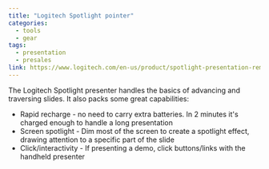 ```yaml
---
title: "Logitech Spotlight pointer"
categories:
  - tools
  - gear
tags:
  - presentation
  - presales
link: https://www.logitech.com/en-us/product/spotlight-presentation-remote
---
```


The Logitech Spotlight presenter handles the basics of advancing and traversing slides. It also packs some great capabilities:

- Rapid recharge - no need to carry extra batteries. In 2 minutes it's charged enough to handle a long presentation
- Screen spotlight - Dim most of the screen to create a spotlight effect, drawing attention to a specific part of the slide
- Click/interactivity - If presenting a demo, click buttons/links with the handheld presenter
